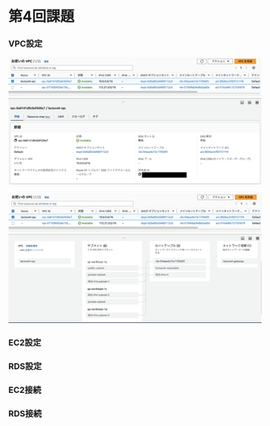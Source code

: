 # 第4回課題

### VPC設定

![VPC](/image/VPC_Config.png)

![VPC](/image/VPC_Config2.png)
### EC2設定

### RDS設定


### EC2接続


### RDS接続


